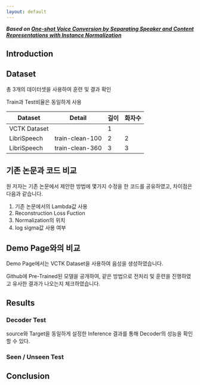 ```yaml
---
layout: default
---
```


***Based on [One-shot Voice Conversion by Separating Speaker and Content Representations with Instance Normalization](https://github.com/jjery2243542/adaptive_voice_conversion)***

## Introduction

## Dataset

총 3개의 데이터셋을 사용하여 훈련 및 결과 확인

Train과 Test비율은 동일하게 사용

| Dataset      | Detail          | 길이  | 화자수 |
| ------------ | --------------- | --- | --- |
| VCTK Dataset |                 | 1   |     |
| LibriSpeech  | train-clean-100 | 2   | 2   |
| LibriSpeech  | train-clean-360 | 3   | 3   |

## 기존 논문과 코드 비교

원 저자는 기존 논문에서 제안한 방법에 몇가지 수정을 한 코드를 공유하였고, 차이점은 다음과 같습니다.

1. 기존 논문에서의 Lambda값 사용
2. Reconstruction Loss Fuction
3. Normalization의 위치
4. log sigma값 사용 여부

## Demo Page와의 비교

Demo Page에서는 VCTK Dataset을 사용하여 음성을 생성하였습니다.

Github에 Pre-Trained된 모델을 공개하여, 같은 방법으로 전처리 및 훈련을 진행하였고 유사한 결과가 나오는지 체크하였습니다.

## Results

### Decoder Test

source와 Target을 동일하게 설정한 Inference 결과를 통해 Decoder의 성능을 확인할 수 있다.

### Seen / Unseen Test


## Conclusion